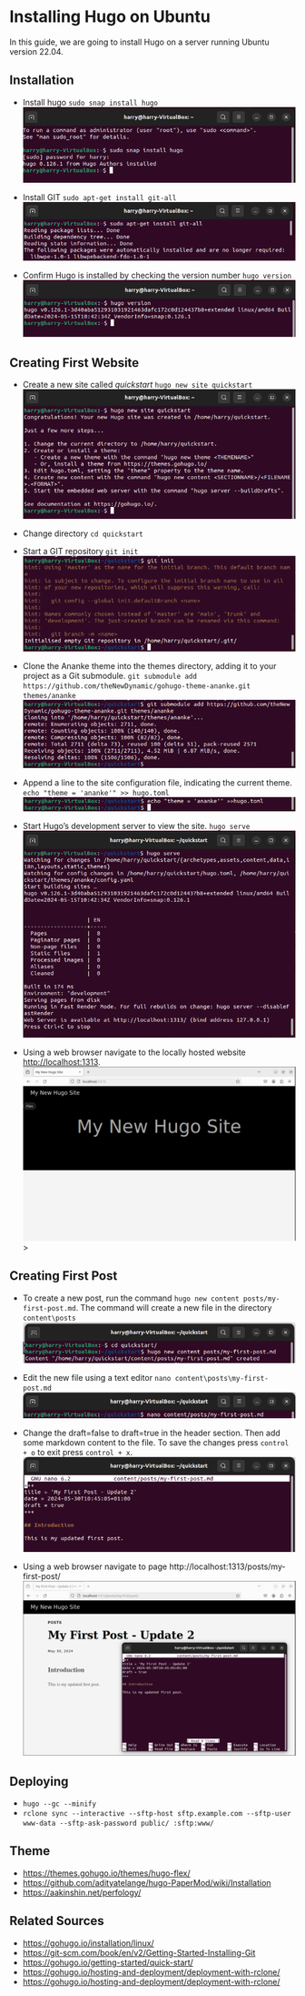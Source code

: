 # Installing Hugo on Ubuntu

In this guide, we are going to install Hugo on a server running Ubuntu version 22.04.

## Installation

- Install hugo `sudo snap install hugo`
![1](1.png)

- Install GIT `sudo apt-get install git-all`
![2](2.png)

- Confirm Hugo is installed by checking the version number `hugo version`
![3](3.png)

## Creating First Website

- Create a new site called *quickstart* `hugo new site quickstart`
![4](4.png)

- Change directory `cd quickstart`

- Start a GIT repository `git init`
![5](5.png)

- Clone the Ananke theme into the themes directory, adding it to your project as a Git submodule. `git submodule add https://github.com/theNewDynamic/gohugo-theme-ananke.git themes/ananke`
![6](6.png)

- Append a line to the site configuration file, indicating the current theme. `echo "theme = 'ananke'" >> hugo.toml`
![7](7.png)

- Start Hugo’s development server to view the site. `hugo serve`
![8](8.png)

- Using a web browser navigate to the locally hosted website <http://localhost:1313>.
![9](9.png)>

## Creating First Post

- To create a new post, run the command `hugo new content posts/my-first-post.md`. The command will create a new file in the directory `content\posts`
![10](10.png)

- Edit the new file using a text editor `nano content\posts\my-first-post.md`
![11](11.png)

- Change the draft=false to draft=true in the header section. Then add some markdown content to the file. To save the changes press `control + o` to exit press `control + x`.
![12](12.png)

- Using a web browser navigate to page http://localhost:1313/posts/my-first-post/
![13](13.png)

## Deploying

- `hugo --gc --minify`
- `rclone sync --interactive --sftp-host sftp.example.com --sftp-user www-data --sftp-ask-password public/ :sftp:www/`

## Theme

- <https://themes.gohugo.io/themes/hugo-flex/>
- <https://github.com/adityatelange/hugo-PaperMod/wiki/Installation>
- <https://aakinshin.net/perfology/>

## Related Sources

- <https://gohugo.io/installation/linux/>
- <https://git-scm.com/book/en/v2/Getting-Started-Installing-Git>
- <https://gohugo.io/getting-started/quick-start/>
- <https://gohugo.io/hosting-and-deployment/deployment-with-rclone/>
- <https://gohugo.io/hosting-and-deployment/deployment-with-rclone/>
